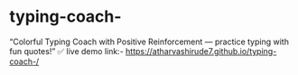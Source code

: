 # typing-coach-
“Colorful Typing Coach with Positive Reinforcement — practice typing with fun quotes!” ✅
live demo link:-
https://atharvashirude7.github.io/typing-coach-/
